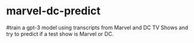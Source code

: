 # marvel-dc-predict
#train a gpt-3 model using transcripts from Marvel and DC TV Shows and try to predict if a test show is Marvel or DC.
